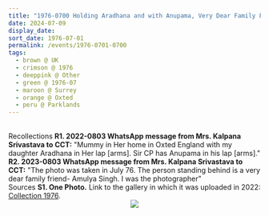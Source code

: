 ```yaml
---
title: "1976-0700 Holding Aradhana and with Anupama, Very Dear Family Friend Amulya Singh, and Sir C.P., Garden, 2, Parklands, Ice House Wood, Hurst Green, Oxted, Surrey, UK"
date: 2024-07-09
display_date: 
sort_date: 1976-07-01
permalink: /events/1976-0701-0700
tags:
  - brown @ UK
  - crimson @ 1976
  - deeppink @ Other
  - green @ 1976-07
  - maroon @ Surrey
  - orange @ Oxted
  - peru @ Parklands
---
```


<br>

<wave-list>
  <list-title color="DarkSeaGreen" width="65"> Recollections</list-title>
  <list-item color="BlanchedAlmond" width="280"><b>R1. 2022-0803 WhatsApp message from Mrs. Kalpana Srivastava to CCT:</b> "Mummy in Her home in Oxted England with my daughter Aradhana in Her lap [arms]. Sir CP has Anupama in his lap [arms]."</list-item>
  <list-item color="Lavender" width="280"><b>R2. 2023-0803 WhatsApp message from Mrs. Kalpana Srivastava to CCT:</b> "The photo was taken in July 76. The person standing behind is a very dear family friend- Amulya Singh. I was the photographer"</list-item>  
</wave-list>

<br>

<wave-list>
  <list-title color="DarkSeaGreen" width="40">Sources</list-title>
  <list-item color="BlanchedAlmond"  width="280"><b>S1. One Photo.</b> Link to the gallery in which it was uploaded in 2022: <a href="https://eternalmoments.smugmug.com/Collections/Mrs-Kalpana-Srivastava-Collection/1976/">Collection 1976</a>.</list-item>
</wave-list>

<div style="text-align: center"><img src="https://pub-bcc3cbe9b1e94ba1ac28915f7a3900fa.r2.dev/1976-0700_Holding_Aradhana_and_with_Anupama_Very_Dear_Family_Friend_Amulya_Singh_and_Sir_C.P._Garden_2_Parklands_Ice_House_Wood_Hurst_Green_Oxted_Surrey_UK_01_(Photo_credit_Mrs._Kalpana_Srivastava).jpg" /></div>